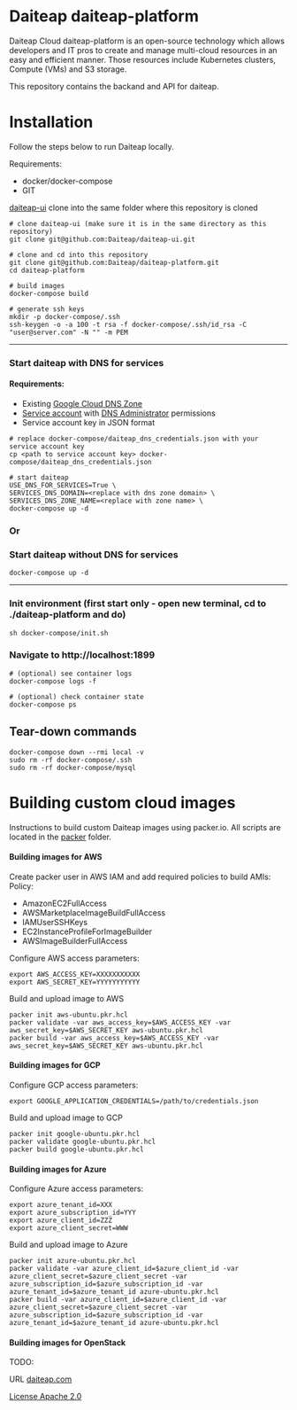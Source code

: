 # Daiteap daiteap-platform

Daiteap Cloud daiteap-platform is an open-source technology which allows developers and IT pros to create and manage multi-cloud resources in an easy and efficient manner. Those resources include Kubernetes clusters, Compute (VMs) and S3 storage.

This repository contains the backand and API for daiteap. 

# Installation

Follow the steps below to run Daiteap locally. 

Requirements:
- docker/docker-compose
- GIT


[daiteap-ui](https://github.com/Daiteap/daiteap-ui) clone into the same folder where this repository is cloned

```shell
# clone daiteap-ui (make sure it is in the same directory as this repository)
git clone git@github.com:Daiteap/daiteap-ui.git

# clone and cd into this repository
git clone git@github.com:Daiteap/daiteap-platform.git
cd daiteap-platform

# build images
docker-compose build

# generate ssh keys
mkdir -p docker-compose/.ssh
ssh-keygen -o -a 100 -t rsa -f docker-compose/.ssh/id_rsa -C "user@server.com" -N "" -m PEM
```
___
### Start daiteap with DNS for services
#### Requirements:
- Existing [Google Cloud DNS Zone](https://cloud.google.com/dns/docs/zones#create-pub-zone)
- [Service account](https://cloud.google.com/iam/docs/creating-managing-service-accounts#creating) with [DNS Administrator](https://cloud.google.com/iam/docs/understanding-roles#dns-roles) permissions
- Service account key in JSON format

```shell
# replace docker-compose/daiteap_dns_credentials.json with your service account key
cp <path to service account key> docker-compose/daiteap_dns_credentials.json

# start daiteap
USE_DNS_FOR_SERVICES=True \
SERVICES_DNS_DOMAIN=<replace with dns zone domain> \
SERVICES_DNS_ZONE_NAME=<replace with zone name> \
docker-compose up -d
```

### Or
### Start daiteap without DNS for services
```shell
docker-compose up -d
```
___
### Init environment (first start only - open new terminal, cd to ./daiteap-platform and do)
```shell
sh docker-compose/init.sh
```

### Navigate to http://localhost:1899

```shell
# (optional) see container logs
docker-compose logs -f

# (optional) check container state
docker-compose ps
```

## Tear-down commands
```shell
docker-compose down --rmi local -v
sudo rm -rf docker-compose/.ssh
sudo rm -rf docker-compose/mysql
```

# Building custom cloud images

Instructions to build custom Daiteap images using packer.io. All scripts are located in the [packer](./packer/) folder.

#### Building images for AWS

Create packer user in AWS IAM and add required policies to build AMIs:
Policy:
- AmazonEC2FullAccess  
- AWSMarketplaceImageBuildFullAccess  
- IAMUserSSHKeys  
- EC2InstanceProfileForImageBuilder  
- AWSImageBuilderFullAccess  

Configure AWS access parameters:
```console
export AWS_ACCESS_KEY=XXXXXXXXXXX
export AWS_SECRET_KEY=YYYYYYYYYYY
```

Build and upload image to AWS
```console
packer init aws-ubuntu.pkr.hcl
packer validate -var aws_access_key=$AWS_ACCESS_KEY -var aws_secret_key=$AWS_SECRET_KEY aws-ubuntu.pkr.hcl
packer build -var aws_access_key=$AWS_ACCESS_KEY -var aws_secret_key=$AWS_SECRET_KEY aws-ubuntu.pkr.hcl
```

#### Building images for GCP

Configure GCP access parameters:
```console
export GOOGLE_APPLICATION_CREDENTIALS=/path/to/credentials.json
```

Build and upload image to GCP
```console
packer init google-ubuntu.pkr.hcl
packer validate google-ubuntu.pkr.hcl
packer build google-ubuntu.pkr.hcl
```

#### Building images for Azure

Configure Azure access parameters:
```console
export azure_tenant_id=XXX
export azure_subscription_id=YYY
export azure_client_id=ZZZ
export azure_client_secret=WWW
```

Build and upload image to Azure
```console
packer init azure-ubuntu.pkr.hcl
packer validate -var azure_client_id=$azure_client_id -var azure_client_secret=$azure_client_secret -var azure_subscription_id=$azure_subscription_id -var azure_tenant_id=$azure_tenant_id azure-ubuntu.pkr.hcl
packer build -var azure_client_id=$azure_client_id -var azure_client_secret=$azure_client_secret -var azure_subscription_id=$azure_subscription_id -var azure_tenant_id=$azure_tenant_id azure-ubuntu.pkr.hcl
```

#### Building images for OpenStack
TODO:


URL [daiteap.com](https://www.daiteap.com/)

[License Apache 2.0](./LICENSE)

